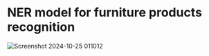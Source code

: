 # NER model for furniture products recognition
![Screenshot 2024-10-25 011012](https://github.com/user-attachments/assets/de66db63-82a6-4357-88ad-35d909a5ea7f)
